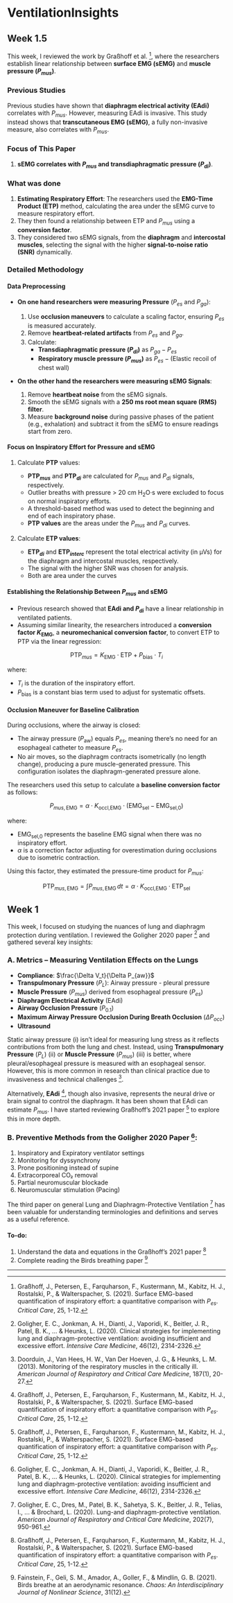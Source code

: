# VentilationInsights


## Week 1.5

This week, I reviewed the work by Graßhoff et al. [^3], where the researchers establish linear relationship between **surface EMG (sEMG)** and **muscle pressure ($P_{mus}$)**.

### Previous Studies

Previous studies have shown that **diaphragm electrical activity (EAdi)** correlates with $P_{mus}$. However, measuring EAdi is invasive. This study instead shows that **transcutaneous EMG (sEMG)**, a fully non-invasive measure, also correlates with $P_{mus}$.

### Focus of This Paper

1.  **sEMG correlates with $P_{mus}$ and transdiaphragmatic pressure ($P_{di}$)**.

### What was done

1. **Estimating Respiratory Effort**: The researchers used the **EMG-Time Product (ETP)** method, calculating the area under the sEMG curve to measure respiratory effort.
2. They then found a relationship between ETP and $P_{mus}$ using a **conversion factor**.
3. They considered two sEMG signals, from the **diaphragm** and **intercostal muscles**, selecting the signal with the higher **signal-to-noise ratio (SNR)** dynamically.

### Detailed Methodology

#### Data Preprocessing

- **On one hand researchers were measuring Pressure** ($P_{es}$ and $P_{ga}$):
   1. Use **occlusion maneuvers** to calculate a scaling factor, ensuring $P_{es}$ is measured accurately.
   2. Remove **heartbeat-related artifacts** from $P_{es}$ and $P_{ga}$.
   3. Calculate:
      - **Transdiaphragmatic pressure ($P_{di}$)** as $P_{ga} - P_{es}$
      - **Respiratory muscle pressure ($P_{mus}$)** as $P_{es} - (\text{Elastic recoil of chest wall})$

- **On the other hand the researchers were measuring sEMG Signals**:
   1. Remove **heartbeat noise** from the sEMG signals.
   2. Smooth the sEMG signals with a **250 ms root mean square (RMS) filter**.
   3. Measure **background noise** during passive phases of the patient (e.g., exhalation) and subtract it from the sEMG to ensure readings start from zero.

#### Focus on Inspiratory Effort for Pressure and sEMG

1. Calculate **PTP** values:
   - **PTP$_{mus}$** and **PTP$_{di}$** are calculated for $P_{mus}$ and $P_{di}$ signals, respectively.
   - Outlier breaths with pressure > 20 cm H$_2$O·s were excluded to focus on normal inspiratory efforts.
   - A threshold-based method was used to detect the beginning and end of each inspiratory phase.
   - **PTP values** are the areas under the $P_{mus}$ and $P_{di}$ curves.

2. Calculate **ETP values**:
   - **ETP$_{di}$** and **ETP$_{interc}$** represent the total electrical activity (in µVs) for the diaphragm and intercostal muscles, respectively.
   - The signal with the higher SNR was chosen for analysis.
   - Both are area under the curves

#### Establishing the Relationship Between $P_{mus}$ and sEMG

- Previous research showed that **EAdi and $P_{di}$** have a linear relationship in ventilated patients.
- Assuming similar linearity, the researchers introduced a **conversion factor $K_{\text{EMG}}$**, a **neuromechanical conversion factor**, to convert ETP to PTP via the linear regression:

$$
\text{PTP}_{mus} = K_{\text{EMG}} \cdot \text{ETP} + P_{\text{bias}} \cdot T_i
$$

where:
- $T_i$ is the duration of the inspiratory effort.
- $P_{\text{bias}}$ is a constant bias term used to adjust for systematic offsets.

#### Occlusion Maneuver for Baseline Calibration

During occlusions, where the airway is closed:
- The airway pressure ($P_{\text{aw}}$) equals $P_{es}$, meaning there’s no need for an esophageal catheter to measure $P_{es}$.
- No air moves, so the diaphragm contracts isometrically (no length change), producing a pure muscle-generated pressure. This configuration isolates the diaphragm-generated pressure alone.

The researchers used this setup to calculate a **baseline conversion factor** as follows:

$$
P_{mus,\text{EMG}} = \alpha \cdot K_{\text{occl,EMG}} \cdot (\text{EMG}_{\text{sel}} - \text{EMG}_{\text{sel,0}})
$$

where:
- $\text{EMG}_{\text{sel,0}}$ represents the baseline EMG signal when there was no inspiratory effort.
- $\alpha$ is a correction factor adjusting for overestimation during occlusions due to isometric contraction.

Using this factor, they estimated the pressure-time product for $P_{mus}$:

$$
\text{PTP}_{mus,\text{EMG}} = \int P_{mus,\text{EMG}} \, dt = \alpha \cdot K_{\text{occl,EMG}} \cdot \text{ETP}_{\text{sel}}
$$



## Week 1

This week, I focused on studying the nuances of lung and diaphragm protection during ventilation. I reviewed the Goligher 2020 paper [^1] and gathered several key insights:

### A. Metrics – Measuring Ventilation Effects on the Lungs

- **Compliance**: $\frac{\Delta V_t}{\Delta P_{aw}}$
- **Transpulmonary Pressure** ($P_L$): Airway pressure - pleural pressure
- **Muscle Pressure** ($P_{mus}$) derived from esophageal pressure ($P_{es}$)
- **Diaphragm Electrical Activity** (EAdi)
- **Airway Occlusion Pressure** ($P_{0.1}$)
- **Maximum Airway Pressure Occlusion During Breath Occlusion** ($\Delta P_{occ}$)
- **Ultrasound**

Static airway pressure (i) isn’t ideal for measuring lung stress as it reflects contributions from both the lung and chest. Instead, using **Transpulmonary Pressure** ($P_L$) (ii) or **Muscle Pressure** ($P_{mus}$) (iii) is better, where pleural/esophageal pressure is measured with an esophageal sensor. However, this is more common in research than clinical practice due to invasiveness and technical challenges [^2].

Alternatively, **EAdi** [^3], though also invasive, represents the neural drive or brain signal to control the diaphragm. It has been shown that EAdi can estimate $P_{mus}$. I have started reviewing Graßhoff’s 2021 paper [^3] to explore this in more depth.

### B. Preventive Methods from the Goligher 2020 Paper [^1]:

1. Inspiratory and Expiratory ventilator settings
2. Monitoring for dyssynchrony
3. Prone positioning instead of supine
4. Extracorporeal CO₂ removal
5. Partial neuromuscular blockade
6. Neuromuscular stimulation (Pacing)

The third paper on general Lung and Diaphragm-Protective Ventilation [^4] has been valuable for understanding terminologies and definitions and serves as a useful reference.

#### To-do:
1. Understand the data and equations in the Graßhoff’s 2021 paper [^3]
2. Complete reading the Birds breathing paper [^5]

---

[^1]: Goligher, E. C., Jonkman, A. H., Dianti, J., Vaporidi, K., Beitler, J. R., Patel, B. K., ... & Heunks, L. (2020). Clinical strategies for implementing lung and diaphragm-protective ventilation: avoiding insufficient and excessive effort. *Intensive Care Medicine*, 46(12), 2314-2326.

[^2]: Doorduin, J., Van Hees, H. W., Van Der Hoeven, J. G., & Heunks, L. M. (2013). Monitoring of the respiratory muscles in the critically ill. *American Journal of Respiratory and Critical Care Medicine*, 187(1), 20-27.

[^3]: Graßhoff, J., Petersen, E., Farquharson, F., Kustermann, M., Kabitz, H. J., Rostalski, P., & Walterspacher, S. (2021). Surface EMG-based quantification of inspiratory effort: a quantitative comparison with $P_{es}$. *Critical Care*, 25, 1-12.

[^4]: Goligher, E. C., Dres, M., Patel, B. K., Sahetya, S. K., Beitler, J. R., Telias, I., ... & Brochard, L. (2020). Lung-and diaphragm-protective ventilation. *American Journal of Respiratory and Critical Care Medicine*, 202(7), 950-961.

[^5]: Fainstein, F., Geli, S. M., Amador, A., Goller, F., & Mindlin, G. B. (2021). Birds breathe at an aerodynamic resonance. *Chaos: An Interdisciplinary Journal of Nonlinear Science*, 31(12).

